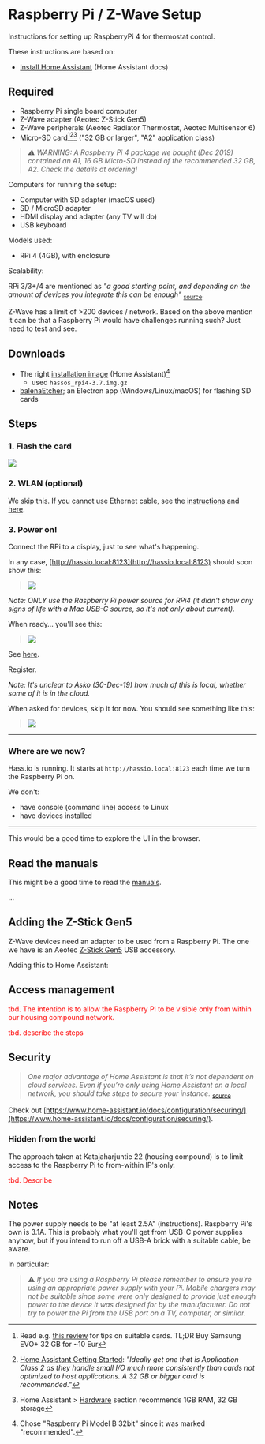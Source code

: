 # Raspberry Pi / Z-Wave Setup

Instructions for setting up RaspberryPi 4 for thermostat control.

These instructions are based on:

- [Install Home Assistant](https://www.home-assistant.io/getting-started/) (Home Assistant docs)

## Required

- Raspberry Pi single board computer
- Z-Wave adapter (Aeotec Z-Stick Gen5)
- Z-Wave peripherals (Aeotec Radiator Thermostat, Aeotec Multisensor 6)
- Micro-SD card[^1][^2][^3] ("32 GB or larger", "A2" application class)

>*⚠️ WARNING: A Raspberry Pi 4 package we bought (Dec 2019) contained an A1, 16 GB Micro-SD instead of the recommended 32 GB, A2. Check the details at ordering!*

[^1]: Read e.g. [this review](https://www.androidcentral.com/best-sd-cards-raspberry-pi-4) for tips on suitable cards. TL;DR Buy Samsung EVO+ 32 GB for ~10 Eur

[^2]: [Home Assistant Getting Started](https://www.home-assistant.io/getting-started/): *"Ideally get one that is Application Class 2 as they handle small I/O much more consistently than cards not optimized to host applications. A 32 GB or bigger card is recommended."*

[^3]: Home Assistant > [Hardware](https://www.home-assistant.io/docs/installation/#hardware) section recommends 1GB RAM, 32 GB storage

Computers for running the setup:

- Computer with SD adapter (macOS used)
- SD / MicroSD adapter
- HDMI display and adapter (any TV will do)
- USB keyboard

Models used:

- RPi 4 (4GB), with enclosure

Scalability: 

RPi 3/3+/4 are mentioned as *"a good starting point, and depending on the amount of devices you integrate this can be enough"* <sub>[source](https://www.home-assistant.io/docs/installation/#performance-expectations)</sub>. 

Z-Wave has a limit of >200 devices / network. Based on the above mention it can be that a Raspberry Pi would have challenges running such? Just need to test and see.


## Downloads

- The right [installation image](https://www.home-assistant.io/hassio/installation/) (Home Assistant)[^3image] 
  - used `hassos_rpi4-3.7.img.gz`
- [balenaEtcher](https://www.balena.io/etcher/); an Electron app (Windows/Linux/macOS) for flashing SD cards

[^3image]: Chose "Raspberry Pi Model B 32bit" since it was marked "recommended".


## Steps

### 1. Flash the card

![](.images/balenaEtcher.png)

### 2. WLAN (optional)

We skip this. If you cannot use Ethernet cable, see the [instructions](https://www.home-assistant.io/hassio/installation/) and [here](https://github.com/home-assistant/hassos/blob/dev/Documentation/network.md#wireless-wpapsk).

### 3. Power on!

Connect the RPi to a display, just to see what's happening.

In any case, [http://hassio.local:8123](http://hassio.local:8123) should soon show this:

>![](.images/hassio-loading.png)

*Note: ONLY use the Raspberry Pi power source for RPi4 (it didn't show any signs of life with a Mac USB-C source, so it's not only about current).*

When ready... you'll see this:

>![](.images/hassio-signup-fin.png)

See [here](https://www.home-assistant.io/docs/authentication/).

Register. 

*Note: It's unclear to Asko (30-Dec-19) how much of this is local, whether some of it is in the cloud.*

When asked for devices, skip it for now. You should see something like this:

>![](.images/hassio-up.png)

---

### Where are we now?

Hass.io is running. It starts at `http://hassio.local:8123` each time we turn the Raspberry Pi on.

We don't:

- have console (command line) access to Linux
- have devices installed

---

This would be a good time to explore the UI in the browser.

## Read the manuals

This might be a good time to read the [manuals](https://www.home-assistant.io/docs/). 

 
...


## Adding the Z-Stick Gen5

Z-Wave devices need an adapter to be used from a Raspberry Pi. The one we have is an Aeotec [Z-Stick Gen5](https://aeotec.com/z-wave-usb-stick/) USB accessory.

Adding this to Home Assistant:





## Access management

<font color=red>tbd. The intention is to allow the Raspberry Pi to be visible only from within our housing compound network.

tbd. describe the steps</font>


<!-- tbd....
## Console access

Now that Raspberry Pi is running, you can open a terminal there:

```
-->


## Security

>*One major advantage of Home Assistant is that it’s not dependent on cloud services. Even if you’re only using Home Assistant on a local network, you should take steps to secure your instance.* <sub>[source](https://www.home-assistant.io/docs/configuration/securing/)</sub>

Check out [https://www.home-assistant.io/docs/configuration/securing/](https://www.home-assistant.io/docs/configuration/securing/).

### Hidden from the world

The approach taken at Katajaharjuntie 22 (housing compound) is to limit access to the Raspberry Pi to from-within IP's only.

<font color=red>tbd. Describe</font>


## Notes

The power supply needs to be "at least 2.5A" (instructions). Raspberry Pi's own is 3.1A. This is probably what you'll get from USB-C power supplies anyhow, but if you intend to run off a USB-A brick with a suitable cable, be aware.

In particular:

>⚠️ *If you are using a Raspberry Pi please remember to ensure you’re using an appropriate power supply with your Pi. Mobile chargers may not be suitable since some were only designed to provide just enough power to the device it was designed for by the manufacturer. Do not try to power the Pi from the USB port on a TV, computer, or similar.*

